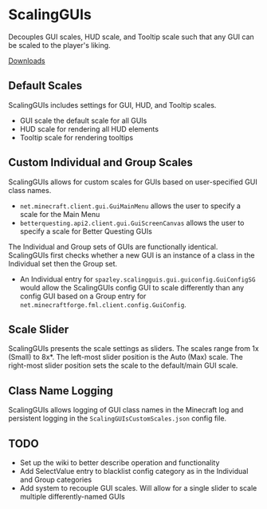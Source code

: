 # ScalingGUIs
Decouples GUI scales, HUD scale, and Tooltip scale such that any GUI can be scaled to the player's liking.

[Downloads](https://github.com/Spazley/ScalingGUIs/releases)

## Default Scales
ScalingGUIs includes settings for GUI, HUD, and Tooltip scales. 
* GUI scale the default scale for all GUIs
* HUD scale for rendering all HUD elements
* Tooltip scale for rendering tooltips

## Custom Individual and Group Scales
ScalingGUIs allows for custom scales for GUIs based on user-specified GUI class names.
* `net.minecraft.client.gui.GuiMainMenu` allows the user to specify a scale for the Main Menu
* `betterquesting.api2.client.gui.GuiScreenCanvas` allows the user to specify a scale for Better Questing GUIs

The Individual and Group sets of GUIs are functionally identical. ScalingGUIs first checks whether a new GUI is an instance of a class in the Individual set then the Group set. 
* An Individual entry for `spazley.scalingguis.gui.guiconfig.GuiConfigSG` would allow the ScalingGUIs config GUI to scale differently than any config GUI based on a Group entry for `net.minecraftforge.fml.client.config.GuiConfig`. 

## Scale Slider
ScalingGUIs presents the scale settings as sliders. The scales range from 1x (Small) to 8x*. The left-most slider position is the Auto (Max) scale. The right-most slider position sets the scale to the default/main GUI scale.

## Class Name Logging
ScalingGUIs allows logging of GUI class names in the Minecraft log and persistent logging in the `ScalingGUIsCustomScales.json` config file.

## TODO
* Set up the wiki to better describe operation and functionality
* Add SelectValue entry to blacklist config category as in the Individual and Group categories
* Add system to recouple GUI scales.  Will allow for a single slider to scale multiple differently-named GUIs
